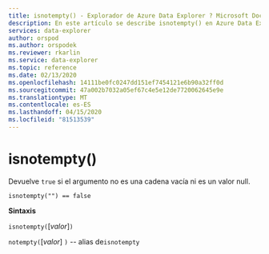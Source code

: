 ```yaml
---
title: isnotempty() - Explorador de Azure Data Explorer ? Microsoft Docs
description: En este artículo se describe isnotempty() en Azure Data Explorer.
services: data-explorer
author: orspod
ms.author: orspodek
ms.reviewer: rkarlin
ms.service: data-explorer
ms.topic: reference
ms.date: 02/13/2020
ms.openlocfilehash: 14111be0fc0247dd151ef7454121e6b90a32ff0d
ms.sourcegitcommit: 47a002b7032a05ef67c4e5e12de7720062645e9e
ms.translationtype: MT
ms.contentlocale: es-ES
ms.lasthandoff: 04/15/2020
ms.locfileid: "81513539"
---
```

# <a name="isnotempty"></a>isnotempty()

Devuelve `true` si el argumento no es una cadena vacía ni es un valor null.

```kusto
isnotempty("") == false
```

**Sintaxis**

`isnotempty(`[*valor*]`)`

`notempty(`[*valor*] `)` -- alias de`isnotempty`